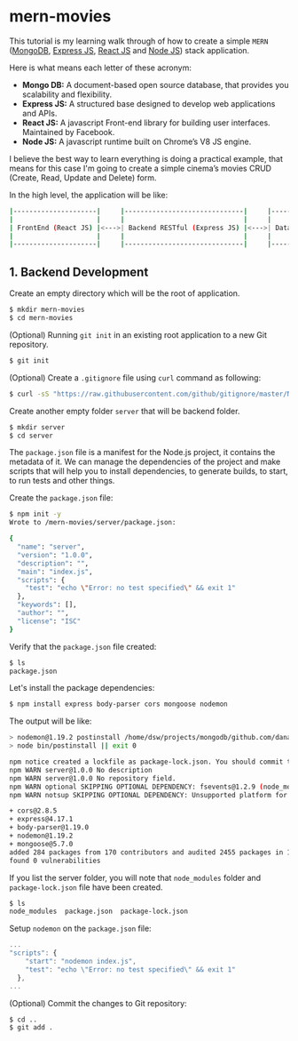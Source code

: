 # mern-movies

This tutorial is my learning walk through of how to create a simple `MERN` ([MongoDB](https://www.mongodb.com/), [Express JS](https://expressjs.com/), [React JS](https://reactjs.org/) and [Node JS](https://nodejs.org/en/)) stack application.

Here is what means each letter of these acronym:
- **Mongo DB:** A document-based open source database, that provides you scalability and flexibility.
- **Express JS:** A structured base designed to develop web applications and APIs.
- **React JS:** A javascript Front-end library for building user interfaces. Maintained by Facebook.
- **Node JS:** A javascript runtime built on Chrome’s V8 JS engine.

I believe the best way to learn everything is doing a practical example, that means for this case I'm going to create a simple cinema’s movies CRUD (Create, Read, Update and Delete) form.

In the high level, the application will be like:

```bash
|---------------------|     |------------------------------|     |---------------------|
|                     |     |                              |     |                     |
| FrontEnd (React JS) |<--->| Backend RESTful (Express JS) |<--->| Database (Mongo DB) |
|                     |     |                              |     |                     |
|---------------------|     |------------------------------|     |---------------------|
```

## 1. Backend Development

Create an empty directory which will be the root of application.

```bash
$ mkdir mern-movies
$ cd mern-movies
```

(Optional) Running `git init` in an existing root application to a new Git repository.

```bash
$ git init
```

(Optional) Create a `.gitignore` file using `curl` command as following:

```bash
$ curl -sS "https://raw.githubusercontent.com/github/gitignore/master/Node.gitignore" -o ".gitignore"
```

Create another empty folder `server` that will be backend folder.

```bash
$ mkdir server
$ cd server
```

The `package.json` file is a manifest for the Node.js project, it contains the metadata of it. We can manage the dependencies of the project and make scripts that will help you to install dependencies, to generate builds, to start, to run tests and other things.

Create the `package.json` file:

```bash
$ npm init -y
Wrote to /mern-movies/server/package.json:

{
  "name": "server",
  "version": "1.0.0",
  "description": "",
  "main": "index.js",
  "scripts": {
    "test": "echo \"Error: no test specified\" && exit 1"
  },
  "keywords": [],
  "author": "",
  "license": "ISC"
}
```

Verify that the `package.json` file created:

```bash
$ ls
package.json
```

Let's install the package dependencies:

```bash
$ npm install express body-parser cors mongoose nodemon
```

The output will be like:

```bash
> nodemon@1.19.2 postinstall /home/dsw/projects/mongodb/github.com/danangsw/mern-movies/server/node_modules/nodemon
> node bin/postinstall || exit 0

npm notice created a lockfile as package-lock.json. You should commit this file.
npm WARN server@1.0.0 No description
npm WARN server@1.0.0 No repository field.
npm WARN optional SKIPPING OPTIONAL DEPENDENCY: fsevents@1.2.9 (node_modules/fsevents):
npm WARN notsup SKIPPING OPTIONAL DEPENDENCY: Unsupported platform for fsevents@1.2.9: wanted {"os":"darwin","arch":"any"} (current: {"os":"linux","arch":"x64"})

+ cors@2.8.5
+ express@4.17.1
+ body-parser@1.19.0
+ nodemon@1.19.2
+ mongoose@5.7.0
added 284 packages from 170 contributors and audited 2455 packages in 18.911s
found 0 vulnerabilities
```

If you list the server folder, you will note that `node_modules` folder and `package-lock.json` file have been created.

```bash
$ ls
node_modules  package.json  package-lock.json
```

Setup `nodemon` on the `package.json` file:

```javascript
...
"scripts": {
    "start": "nodemon index.js",
    "test": "echo \"Error: no test specified\" && exit 1"
  },
...
```

(Optional) Commit the changes to Git repository:
```bash
$ cd ..
$ git add .
```
